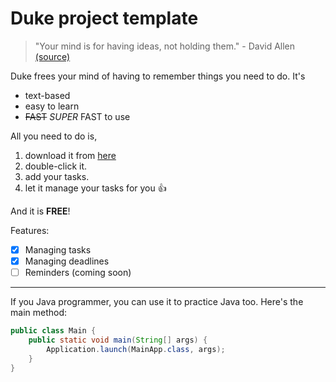 # Duke project template

> "Your mind is for having ideas, not holding them." - David Allen [(source)](https://dansilvestre.com/productivity-quotes/)

Duke frees your mind of having to remember things you need to do. It's 

- text-based
- easy to learn
- ~~FAST~~ *SUPER* FAST to use

All you need to do is, 

1. download it from [here](https://nus-cs2103-ay2223s2.github.io/website/schedule/week4/project.html)
2. double-click it.
3. add your tasks.
4. let it manage your tasks for you 👍

And it is **FREE**!

Features:
- [x] Managing tasks
- [X] Managing deadlines
- [ ] Reminders (coming soon)
---
If you Java programmer, you can use it to practice Java too. Here's the main method:
```java
public class Main {
    public static void main(String[] args) {
        Application.launch(MainApp.class, args);
    }
}
```
